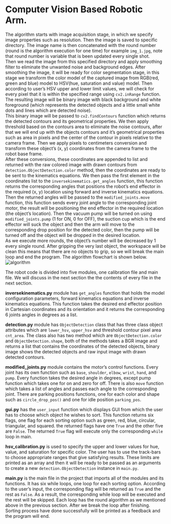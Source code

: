 # Computer Vision Based Robotic Arm.  

The algorithm starts with image acquisition stage, in which we specify image properties such as resolution. Then the 
image is saved to specific directory. The image name is then concatenated with the round number (round is the algorithm 
execution for one time) for example `img_1.jpg`, note that round number is variable that is been updated every single 
shot.  
Then we read the image from this specified directory and apply smoothing filter to eliminate the unwanted noise and background edges. After smoothing the image, it will be ready for color segmentation stage, in this stage we transform the color model of the captured image from RGB(red, green and blue) model to HSV(hue, saturation and value) model. Then according to user’s HSV upper and lower limit values, we will check for every pixel that it is within the specified range using `cv2.inRange` function. The resulting image will be binary image with black background and white foreground (which represents the detected objects and a little small white dots and lines which are detected noise).  
This binary image will be passed to `cv2.findContours` function which returns the detected contours and its geometrical properties. We then apply threshold
based on the contours area to eliminate the noise contours, after that we will end up with the objects contours and it’s geometrical properties such as area in pixels and the center of the contour in pixels relative to the camera frame. Then we apply pixels to centimeters conversion and transform these object’s (x, y) coordinates from the camera frame to the robot base frame.  
After these conversions, these coordinates are appended to list and returned with the raw colored image with drawn contours from `detection.ObjectDetection.color` method, then the coordinates are ready to be sent to the kinematics equations. We then pass the first element in the coordinates list to the `inversekinematics.get_angles` function, this function returns the corresponding angles that positions the robot’s end effector in the required (x, y) location using forward and inverse kinematics equations. Then the returned angles will be passed to the `modified_joints.move` function, this function sends every joint angle to the corresponding joint motor, the result will be positioning the end effector in the required location (the object’s location). Then the vacuum pump will be turned on using `modified_joints.pump` (1 for ON, 0 for OFF), the suction cup which is the end effector will suck the object and then the arm will move to the corresponding drop position for the detected color, then the pump will be turned off and the object will be dropped in the desired location.  
As we execute more rounds, the object’s number will be decreased by 1 every single round. After gripping the very last object, the workspace will be clean this means that there are no objects to grip, so we will break the main loop and end the program. The algorithm flowchart is shown below.  
![algorithm](https://user-images.githubusercontent.com/61477398/88315697-ed27bb00-cd16-11ea-90eb-06a271f805e1.png)    
 
The robot code is divided into five modules, one calibration file and main file. We will
discuss in the next section the the contents of every file in the next section.

**inversekinematics.py** module has `get_angles` function that holds the model
configuration parameters, forward kinematics equations and inverse kinematics
equations. This function takes the desired end effector position in Cartesian
coordinates and its orientation and it returns the corresponding 6 joints angles in
degrees as a list.  

**detection.py** module has `ObjectDetection` class that has three class object
attributes which are `lower_hsv`, `upper_hsv` and threshold contour pixel area `cnt_area`. The
class also has two method which are `ObjectDetection.color` and
`ObjectDetection.shape`, both of the methods takes a BGR image and returns a
list that contains the coordinates of the detected objects, binary image shows the
detected objects and raw input image with drawn detected contours.  

**modified_joints.py** module contains the motor’s control functions. Every joint
has its own function such as `base`, `shoulder`, `elbow`, `wrist`, `hand`, and `pump`.
Every function takes the desired angle in degrees, except pump function which
takes one for on and zero for off. There is also `move` function which takes a list of angles and passes each angle to the corresponding joint. There are parking positions functions, one for each color and shape such as `circle_drop_pos()` and one for idle position `parking_pos`.  

**gui.py** has the `user_input` function which displays GUI from which the user has
to choose which object he wishes to sort. This function returns six flags, one flag
for each sorting option such as green, red, blue, circular, triangular, and squared. the returned flags have one `True` and the other five are `False`. The returned `True` flag will execute only the corresponding `while` loop in main.  

**hsv_calibration.py** is used to specify the upper and lower values for hue, value,
and saturation for specific color. The user has to use the track-bars to choose
appropriate ranges that give satisfying results. These limits are printed as an array
and then it will be ready to be passed as an arguments to create a new `detection.ObjectDetection` instance in `main.py`.  

**main.py** is the main file in the project that imports all of the modules and its
functions. It has six while loops, one loop for each sorting option. According to
the user’s input, the corresponding flag will be returned as `True` and the rest as
`False`. As a result, the corresponding while loop will be executed and the
rest will be skipped. Each loop has the round algorithm as we mentioned above in
the previous section. After we break the loop after finishing. Sorting process have done successfully will be printed as a feedback and the
program will end.  

